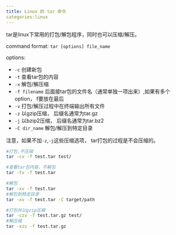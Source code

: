 ```yaml
---
title: Linux 的 tar 命令
categories:linux
---
```


tar是linux下常用的打包/解包程序，同时也可以压缩/解压。

command format:
  `tar [options] file_name`

options:
*   `-c` 创建新包
*   `-t` 查看tar包的内容
*   `-x` 解包/解压缩
*   `-f filename` 后面接tar包的文件名（通常单独一项出来）,如果有多个option， f要放在最后
*   `-v` 打包/解压过程中在终端输出所有文件
*   `-z` 以gzip压缩， 后缀名通常为tar.gz
*   `-j` 以bzip2压缩， 后缀名通常为tar.bz2
*   `-C dir_name`  解包/解压到特定目录

注意，如果不加`-z`,`-j`这些压缩选项， tar打包的过程是不会压缩的。

```bash
#打包,不压缩
tar -cv -f test.tar test/

#查看tar包内容，不解包
tar -tv -f test.tar

#解包
tar -xv -f test.tar
#解包到特定目录
tar -xv -f test.tar -C target/path

#打包并以gzip压缩
tar -czv -f test.tar.gz test/
#解压缩
tar -xzv -f test.tar.gz

```